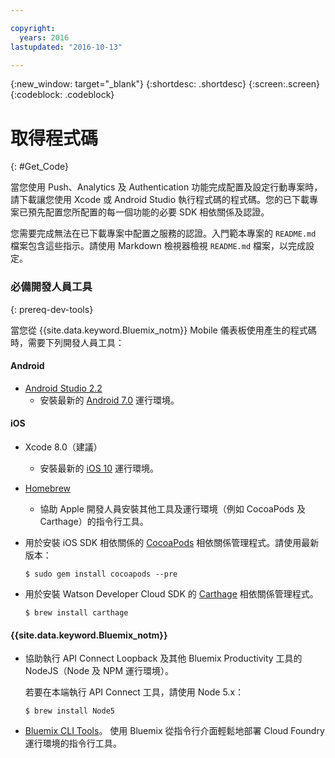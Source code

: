 ```yaml
---

copyright:
  years: 2016
lastupdated: "2016-10-13"

---
```

{:new_window: target="_blank"}
{:shortdesc: .shortdesc}
{:screen:.screen}
{:codeblock: .codeblock}

# 取得程式碼
{: #Get_Code}

當您使用 Push、Analytics 及 Authentication 功能完成配置及設定行動專案時，請下載讓您使用 Xcode 或 Android Studio 執行程式碼的程式碼。您的已下載專案已預先配置您所配置的每一個功能的必要 SDK 相依關係及認證。

您需要完成無法在已下載專案中配置之服務的認證。入門範本專案的 `README.md` 檔案包含這些指示。請使用 Markdown 檢視器檢視 `README.md` 檔案，以完成設定。

### 必備開發人員工具
{: prereq-dev-tools}

當您從 {{site.data.keyword.Bluemix_notm}} Mobile 儀表板使用產生的程式碼時，需要下列開發人員工具：

#### Android
* [Android Studio 2.2](https://developer.android.com/studio)
	* 安裝最新的 [Android 7.0](https://www.android.com/versions/nougat-7-0/) 運行環境。

#### iOS
* Xcode 8.0（建議）
	* 安裝最新的 [iOS 10](http://www.apple.com/ios/ios-10/) 運行環境。
* [Homebrew](http://brew.sh/)
	* 協助 Apple 開發人員安裝其他工具及運行環境（例如 CocoaPods 及 Carthage）的指令行工具。
* 用於安裝 iOS SDK 相依關係的 [CocoaPods](https://cocoapods.org/) 相依關係管理程式。請使用最新版本：

	```
	$ sudo gem install cocoapods --pre
	```
* 用於安裝 Watson Developer Cloud SDK 的 [Carthage](https://github.com/Carthage/Carthage) 相依關係管理程式。

	```
	$ brew install carthage
	```

#### {{site.data.keyword.Bluemix_notm}}
* 協助執行 API Connect Loopback 及其他 Bluemix Productivity 工具的 NodeJS（Node 及 NPM 運行環境）。

	若要在本端執行 API Connect 工具，請使用 Node 5.x：
	```
	$ brew install Node5
	```

* [Bluemix CLI Tools](http://clis.ng.bluemix.net/ui/home.html)。
使用 Bluemix 從指令行介面輕鬆地部署 Cloud Foundry 運行環境的指令行工具。  
